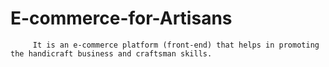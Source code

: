 # E-commerce-for-Artisans
         It is an e-commerce platform (front-end) that helps in promoting the handicraft business and craftsman skills.
